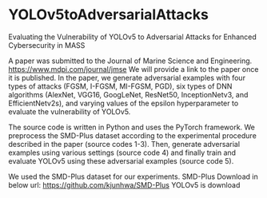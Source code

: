 # YOLOv5toAdversarialAttacks
Evaluating the Vulnerability of YOLOv5 to Adversarial Attacks for Enhanced Cybersecurity in MASS

A paper was submitted to the Journal of Marine Science and Engineering. https://www.mdpi.com/journal/jmse
We will provide a link to the paper once it is published.
In the paper, we generate adversarial examples with four types of attacks (FGSM, I-FGSM, MI-FGSM, PGD), six types of DNN algorithms (AlexNet, VGG16, GoogLeNet, ResNet50, InceptionNetv3, and EfficientNetv2s), and varying values of the epsilon hyperparameter to evaluate the vulnerability of YOLOv5.

The source code is written in Python and uses the PyTorch framework.
We preprocess the SMD-Plus dataset according to the experimental procedure described in the paper (source codes 1-3). Then, generate adversarial examples using various settings (source code 4) and finally train and evaluate YOLOv5 using these adversarial examples (source code 5).

We used the SMD-Plus dataset for our experiments. SMD-Plus Download in below url: https://github.com/kjunhwa/SMD-Plus
YOLOv5 is download
